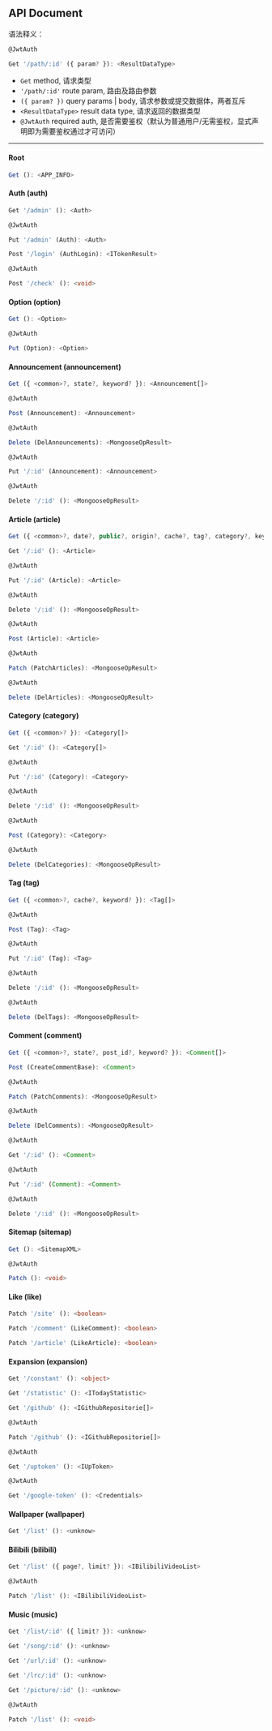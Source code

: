 
## API Document

语法释义：

```ts
@JwtAuth

Get '/path/:id' ({ param? }): <ResultDataType>
```

- `Get` method, 请求类型
- `'/path/:id'` route param, 路由及路由参数
- `({ param? })` query params | body, 请求参数或提交数据体，两者互斥
- `<ResultDataType>` result data type, 请求返回的数据类型
- `@JwtAuth` required auth, 是否需要鉴权（默认为普通用户/无需鉴权，显式声明即为需要鉴权通过才可访问）

---

#### Root
  ```ts
  Get (): <APP_INFO>
  ```

#### Auth (auth)
  ```ts
  Get '/admin' (): <Auth>
  ```
  ```ts
  @JwtAuth
  
  Put '/admin' (Auth): <Auth>
  ```
  ```ts
  Post '/login' (AuthLogin): <ITokenResult>
  ```
  ```ts
  @JwtAuth
  
  Post '/check' (): <void>
  ```

#### Option (option)
  ```ts
  Get (): <Option>
  ```
  ```ts
  @JwtAuth
  
  Put (Option): <Option>
  ```

#### Announcement (announcement)
  ```ts
  Get ({ <common>?, state?, keyword? }): <Announcement[]>
  ```
  ```ts
  @JwtAuth
  
  Post (Announcement): <Announcement>
  ```
  ```ts
  @JwtAuth
  
  Delete (DelAnnouncements): <MongooseOpResult>
  ```
  ```ts
  @JwtAuth
  
  Put '/:id' (Announcement): <Announcement>
  ```
  ```ts
  @JwtAuth
  
  Delete '/:id' (): <MongooseOpResult>
  ```

#### Article (article)
  ```ts
  Get ({ <common>?, date?, public?, origin?, cache?, tag?, category?, keyword?, tag_slug?, category_slug? }): <Article[]>
  ```
  ```ts
  Get '/:id' (): <Article>
  ```
  ```ts
  @JwtAuth
  
  Put '/:id' (Article): <Article>
  ```
  ```ts
  @JwtAuth
  
  Delete '/:id' (): <MongooseOpResult>
  ```
  ```ts
  @JwtAuth
  
  Post (Article): <Article>
  ```
  ```ts
  @JwtAuth
  
  Patch (PatchArticles): <MongooseOpResult>
  ```
  ```ts
  @JwtAuth
  
  Delete (DelArticles): <MongooseOpResult>
  ```

#### Category (category)
  ```ts
  Get ({ <common>? }): <Category[]>
  ```
  ```ts
  Get '/:id' (): <Category[]>
  ```
  ```ts
  @JwtAuth
  
  Put '/:id' (Category): <Category>
  ```
  ```ts
  @JwtAuth
  
  Delete '/:id' (): <MongooseOpResult>
  ```
  ```ts
  @JwtAuth
  
  Post (Category): <Category>
  ```
  ```ts
  @JwtAuth
  
  Delete (DelCategories): <MongooseOpResult>
  ```

#### Tag (tag)
  ```ts
  Get ({ <common>?, cache?, keyword? }): <Tag[]>
  ```
  ```ts
  @JwtAuth
  
  Post (Tag): <Tag>
  ```
  ```ts
  @JwtAuth
  
  Put '/:id' (Tag): <Tag>
  ```
  ```ts
  @JwtAuth
  
  Delete '/:id' (): <MongooseOpResult>
  ```
  ```ts
  @JwtAuth
  
  Delete (DelTags): <MongooseOpResult>
  ```

#### Comment (comment)
  ```ts
  Get ({ <common>?, state?, post_id?, keyword? }): <Comment[]>
  ```
  ```ts
  Post (CreateCommentBase): <Comment>
  ```
  ```ts
  @JwtAuth
  
  Patch (PatchComments): <MongooseOpResult>
  ```
  ```ts
  @JwtAuth
  
  Delete (DelComments): <MongooseOpResult>
  ```
  ```ts
  @JwtAuth
  
  Get '/:id' (): <Comment>
  ```
  ```ts
  @JwtAuth
  
  Put '/:id' (Comment): <Comment>
  ```
  ```ts
  @JwtAuth
  
  Delete '/:id' (): <MongooseOpResult>
  ```

#### Sitemap (sitemap)
  ```ts
  Get (): <SitemapXML>
  ```
  ```ts
  @JwtAuth
  
  Patch (): <void>
  ```

#### Like (like)
  ```ts
  Patch '/site' (): <boolean>
  ```
  ```ts
  Patch '/comment' (LikeComment): <boolean>
  ```
  ```ts
  Patch '/article' (LikeArticle): <boolean>
  ```

#### Expansion (expansion)
  ```ts
  Get '/constant' (): <object>
  ```
  ```ts
  Get '/statistic' (): <ITodayStatistic>
  ```
  ```ts
  Get '/github' (): <IGithubRepositorie[]>
  ```
  ```ts
  @JwtAuth
  
  Patch '/github' (): <IGithubRepositorie[]>
  ```
  ```ts
  @JwtAuth
  
  Get '/uptoken' (): <IUpToken>
  ```
  ```ts
  @JwtAuth
  
  Get '/google-token' (): <Credentials>
  ```

#### Wallpaper (wallpaper)
  ```ts
  Get '/list' (): <unknow>
  ```

#### Bilibili (bilibili)
  ```ts
  Get '/list' ({ page?, limit? }): <IBilibiliVideoList>
  ```
  ```ts
  @JwtAuth
  
  Patch '/list' (): <IBilibiliVideoList>
  ```

#### Music (music)
  ```ts
  Get '/list/:id' ({ limit? }): <unknow>
  ```
  ```ts
  Get '/song/:id' (): <unknow>
  ```
  ```ts
  Get '/url/:id' (): <unknow>
  ```
  ```ts
  Get '/lrc/:id' (): <unknow>
  ```
  ```ts
  Get '/picture/:id' (): <unknow>
  ```
  ```ts
  @JwtAuth
  
  Patch '/list' (): <void>
  ```
